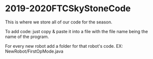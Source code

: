 # 2019-2020FTCSkyStoneCode
This is where we store all of our code for the season.

To add code: just copy & paste it into a file with the file name being the name of the program.

For every new robot add a folder for that robot's code.
EX: NewRobot/FirstOpMode.java
